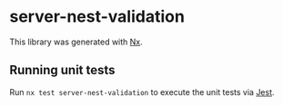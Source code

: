 # server-nest-validation

This library was generated with [Nx](https://nx.dev).

## Running unit tests

Run `nx test server-nest-validation` to execute the unit tests via [Jest](https://jestjs.io).
